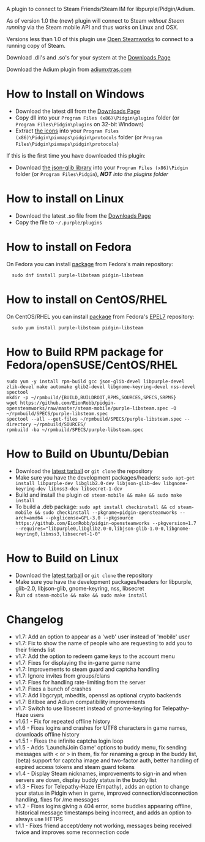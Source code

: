 A plugin to connect to Steam Friends/Steam IM for libpurple/Pidgin/Adium.

As of version 1.0 the (new) plugin will connect to Steam *without Steam running* via the Steam mobile API and thus works on Linux and OSX.

Versions less than 1.0 of this plugin use [Open Steamworks](http://opensteamworks.org/) to connect to a running copy of Steam.

Download .dll's and .so's for your system at the [Downloads Page](https://github.com/EionRobb/pidgin-opensteamworks/releases)

Download the Adium plugin from [adiumxtras.com](http://adiumxtras.com/index.php?a=xtras&xtra_id=8339)

How to Install on Windows
=========================
  * Download the latest dll from the [Downloads Page](https://github.com/EionRobb/pidgin-opensteamworks/releases)
  * Copy dll into your `Program Files (x86)\Pidgin\plugins` folder (or `Program Files\Pidgin\plugins` on 32-bit Windows)
  * Extract [the icons](https://github.com/EionRobb/pidgin-opensteamworks/raw/master/steam-mobile/releases/icons.zip) into your `Program Files (x86)\Pidgin\pixmaps\pidgin\protocols` folder (or `Program Files\Pidgin\pixmaps\pidgin\protocols`)

If this is the first time you have downloaded this plugin:
  * Download [the json-glib library](https://github.com/EionRobb/pidgin-opensteamworks/raw/master/steam-mobile/libjson-glib-1.0.dll) into your `Program Files (x86)\Pidgin` folder (or `Program Files\Pidgin`), _**NOT** into the plugins folder_

How to install on Linux
=======================
  * Download the latest .so file from the [Downloads Page](https://github.com/EionRobb/pidgin-opensteamworks/releases)
  * Copy the file to ```~/.purple/plugins```

How to install on Fedora
=====================
On Fedora you can install [package](https://apps.fedoraproject.org/packages/purple-libsteam) from Fedora's main repository:

```
  sudo dnf install purple-libsteam pidgin-libsteam
```

How to install on CentOS/RHEL
=====================
On CentOS/RHEL you can install [package](https://apps.fedoraproject.org/packages/purple-libsteam) from Fedora's [EPEL7](http://fedoraproject.org/wiki/EPEL) repository:

```
  sudo yum install purple-libsteam pidgin-libsteam
```

How to Build RPM package for Fedora/openSUSE/CentOS/RHEL
=====================
  ```
  sudo yum -y install rpm-build gcc json-glib-devel libpurple-devel zlib-devel make automake glib2-devel libgnome-keyring-devel nss-devel spectool
  mkdir -p ~/rpmbuild/{BUILD,BUILDROOT,RPMS,SOURCES,SPECS,SRPMS}
  wget https://github.com/EionRobb/pidgin-opensteamworks/raw/master/steam-mobile/purple-libsteam.spec -O ~/rpmbuild/SPECS/purple-libsteam.spec
  spectool --all --get-files ~/rpmbuild/SPECS/purple-libsteam.spec --directory ~/rpmbuild/SOURCES/
  rpmbuild -ba ~/rpmbuild/SPECS/purple-libsteam.spec
  ```

How to Build on Ubuntu/Debian
=====================
  * Download the [latest tarball](https://github.com/EionRobb/pidgin-opensteamworks/releases) or `git clone` the repository
  * Make sure you have the development packages/headers: `sudo apt-get install libpurple-dev libglib2.0-dev libjson-glib-dev libgnome-keyring-dev libnss3-dev libsecret-1-dev`
  * Build and install the plugin `cd steam-mobile && make && sudo make install`
  * To build a .deb package: `sudo apt install checkinstall && cd steam-mobile && sudo checkinstall --pkgname=pidgin-opensteamworks --arch=amd64 --pkglicense=GPL-3.0 --pkgsource https://github.com/EionRobb/pidgin-opensteamworks --pkgversion=1.7 --requires="libpurple0,libglib2.0-0,libjson-glib-1.0-0,libgnome-keyring0,libnss3,libsecret-1-0"`

How to Build on Linux
=====================
  * Download the [latest tarball](https://github.com/EionRobb/pidgin-opensteamworks/releases) or `git clone` the repository
  * Make sure you have the development packages/headers for libpurple, glib-2.0, libjson-glib, gnome-keyring, nss, libsecret
  * Run `cd steam-mobile && make && sudo make install`

Changelog
========= 
  * v1.7:  Add an option to appear as a 'web' user instead of 'mobile' user
  * v1.7:  Fix to show the name of people who are requesting to add you to their friends list
  * v1.7:  Add the option to redeem game keys to the account menu
  * v1.7:  Fixes for displaying the in-game game name
  * v1.7:  Improvements to steam guard and captcha handling
  * v1.7:  Ignore invites from groups/clans
  * v1.7:  Fixes for handling rate-limiting from the server
  * v1.7:  Fixes a bunch of crashes
  * v1.7:  Add libgcrypt, mbedtls, openssl as optional crypto backends
  * v1.7:  Bitlbee and Adium compatibility improvements
  * v1.7:  Switch to use libsecret instead of gnome-keyring for Telepathy-Haze users
  * v1.6.1 - Fix for repeated offline history
  * v1.6 - Fixes logins and crashes for UTF8 characters in game names, downloads offline history
  * v1.5.1 - Fixes the infinite captcha login loop
  * v1.5 - Adds 'Launch/Join Game' options to buddy menu, fix sending messages with < or > in them, fix for renaming a group in the buddy list, (beta) support for captcha image and two-factor auth, better handling of expired access tokens and steam guard tokens
  * v1.4 - Display Steam nicknames, improvements to sign-in and when servers are down, display buddy status in the buddy list
  * v1.3 - Fixes for Telepathy-Haze (Empathy), adds an option to change your status in Pidgin when in game, improved connection/disconnection handling, fixes for /me messages
  * v1.2 - Fixes logins giving a 404 error, some buddies appearing offline, historical message timestamps being incorrect,  and adds an option to always use HTTPS
  * v1.1 - Fixes friend accept/deny not working, messages being received twice and improves some reconnection code
